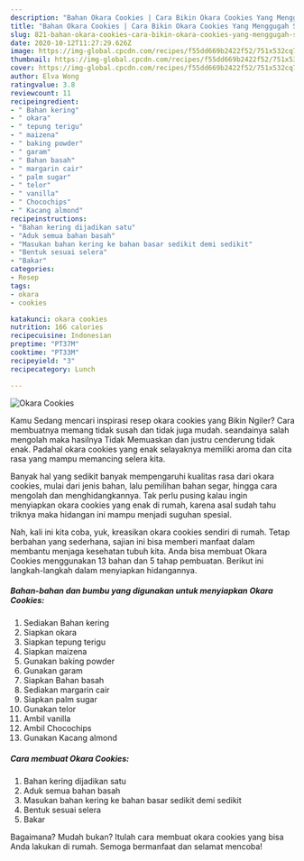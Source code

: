```yaml
---
description: "Bahan Okara Cookies | Cara Bikin Okara Cookies Yang Menggugah Selera"
title: "Bahan Okara Cookies | Cara Bikin Okara Cookies Yang Menggugah Selera"
slug: 821-bahan-okara-cookies-cara-bikin-okara-cookies-yang-menggugah-selera
date: 2020-10-12T11:27:29.626Z
image: https://img-global.cpcdn.com/recipes/f55dd669b2422f52/751x532cq70/okara-cookies-foto-resep-utama.jpg
thumbnail: https://img-global.cpcdn.com/recipes/f55dd669b2422f52/751x532cq70/okara-cookies-foto-resep-utama.jpg
cover: https://img-global.cpcdn.com/recipes/f55dd669b2422f52/751x532cq70/okara-cookies-foto-resep-utama.jpg
author: Elva Wong
ratingvalue: 3.8
reviewcount: 11
recipeingredient:
- " Bahan kering"
- " okara"
- " tepung terigu"
- " maizena"
- " baking powder"
- " garam"
- " Bahan basah"
- " margarin cair"
- " palm sugar"
- " telor"
- " vanilla"
- " Chocochips"
- " Kacang almond"
recipeinstructions:
- "Bahan kering dijadikan satu"
- "Aduk semua bahan basah"
- "Masukan bahan kering ke bahan basar sedikit demi sedikit"
- "Bentuk sesuai selera"
- "Bakar"
categories:
- Resep
tags:
- okara
- cookies

katakunci: okara cookies 
nutrition: 166 calories
recipecuisine: Indonesian
preptime: "PT37M"
cooktime: "PT33M"
recipeyield: "3"
recipecategory: Lunch

---
```



![Okara Cookies](https://img-global.cpcdn.com/recipes/f55dd669b2422f52/751x532cq70/okara-cookies-foto-resep-utama.jpg)

Kamu Sedang mencari inspirasi resep okara cookies yang Bikin Ngiler? Cara membuatnya memang tidak susah dan tidak juga mudah. seandainya salah mengolah maka hasilnya Tidak Memuaskan dan justru cenderung tidak enak. Padahal okara cookies yang enak selayaknya memiliki aroma dan cita rasa yang mampu memancing selera kita.

Banyak hal yang sedikit banyak mempengaruhi kualitas rasa dari okara cookies, mulai dari jenis bahan, lalu pemilihan bahan segar, hingga cara mengolah dan menghidangkannya. Tak perlu pusing kalau ingin menyiapkan okara cookies yang enak di rumah, karena asal sudah tahu triknya maka hidangan ini mampu menjadi suguhan spesial.




Nah, kali ini kita coba, yuk, kreasikan okara cookies sendiri di rumah. Tetap berbahan yang sederhana, sajian ini bisa memberi manfaat dalam membantu menjaga kesehatan tubuh kita. Anda bisa membuat Okara Cookies menggunakan 13 bahan dan 5 tahap pembuatan. Berikut ini langkah-langkah dalam menyiapkan hidangannya.

<!--inarticleads1-->

##### Bahan-bahan dan bumbu yang digunakan untuk menyiapkan Okara Cookies:

1. Sediakan  Bahan kering
1. Siapkan  okara
1. Siapkan  tepung terigu
1. Siapkan  maizena
1. Gunakan  baking powder
1. Gunakan  garam
1. Siapkan  Bahan basah
1. Sediakan  margarin cair
1. Siapkan  palm sugar
1. Gunakan  telor
1. Ambil  vanilla
1. Ambil  Chocochips
1. Gunakan  Kacang almond




<!--inarticleads2-->

##### Cara membuat Okara Cookies:

1. Bahan kering dijadikan satu
1. Aduk semua bahan basah
1. Masukan bahan kering ke bahan basar sedikit demi sedikit
1. Bentuk sesuai selera
1. Bakar




Bagaimana? Mudah bukan? Itulah cara membuat okara cookies yang bisa Anda lakukan di rumah. Semoga bermanfaat dan selamat mencoba!

